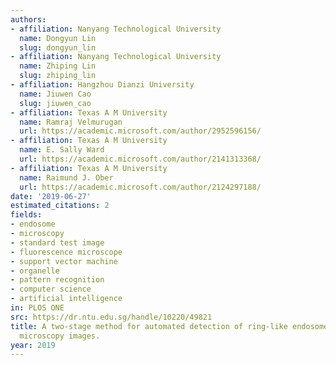 ```yaml
---
authors:
- affiliation: Nanyang Technological University
  name: Dongyun Lin
  slug: dongyun_lin
- affiliation: Nanyang Technological University
  name: Zhiping Lin
  slug: zhiping_lin
- affiliation: Hangzhou Dianzi University
  name: Jiuwen Cao
  slug: jiuwen_cao
- affiliation: Texas A M University
  name: Ramraj Velmurugan
  url: https://academic.microsoft.com/author/2952596156/
- affiliation: Texas A M University
  name: E. Sally Ward
  url: https://academic.microsoft.com/author/2141313368/
- affiliation: Texas A M University
  name: Raimund J. Ober
  url: https://academic.microsoft.com/author/2124297188/
date: '2019-06-27'
estimated_citations: 2
fields:
- endosome
- microscopy
- standard test image
- fluorescence microscope
- support vector machine
- organelle
- pattern recognition
- computer science
- artificial intelligence
in: PLOS ONE
src: https://dr.ntu.edu.sg/handle/10220/49821
title: A two-stage method for automated detection of ring-like endosomes in fluorescent
  microscopy images.
year: 2019
---
```

